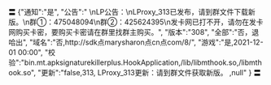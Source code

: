 〓
{"通知":"是",
"公告":"
\nLP公告：\nLProxy_313已发布，请到群文件下载新版。\n群①：475048094\n群②：425624395\n发卡网已打不开，请勿在发卡网购买卡密，要购买卡密请在群里找群主购买。",
"版本":"308",
"全部":"否，退哈出",
"域名":"否,http://sdk点marysharon点cn点com/8/",
"游戏":"是,2021-12-01 00:00",
"校验":"bin.mt.apksignaturekillerplus.HookApplication,/lib/libmthook.so,/libmthook.so",
"更新":"false,313,
LProxy_313更新：请到群文件获取新版。
,null"
}
〓
